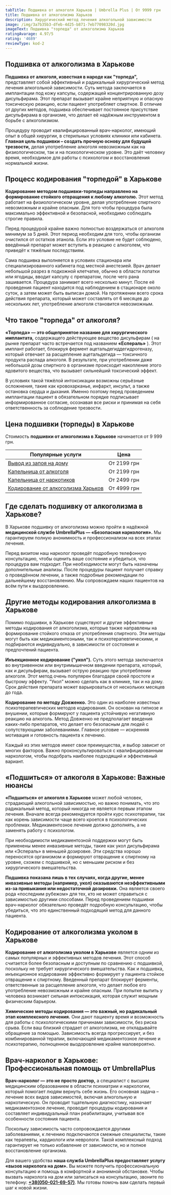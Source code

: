 ```yaml
---
tabTitle: Подшивка от алкоголя Харьков | Umbrella Plus | От 9999 грн
title: Подшивка от алкоголизма Харьков
description: Хирургический метод лечения алкогольной зависимости
image: /img/3a7b35b3-dfeb-4d25-b871-7eb77098320d.jpg
imageText: Подшивка "торпеда" от алкоголизма Харьков
ratingAvarage: 4.97/5
rating: '4689'
reviewType: kod-2
---
```


## Подшивка от алкоголизма в Харькове

**Подшивка от алкоголя, известная в народе как "торпеда",** представляет собой эффективный и радикальный хирургический метод лечения алкогольной зависимости. Суть метода заключается в имплантации под кожу капсулы, содержащей концентрированную дозу дисульфирама. Этот препарат вызывает крайне неприятную и опасную токсическую реакцию, если пациент употребляет спиртное. В отличие от других методов, подшивка обеспечивает постоянное присутствие дисульфирама в организме, что делает её надёжным инструментом в борьбе с алкоголизмом.

Процедуру проводит квалифицированный врач-нарколог, имеющий опыт в общей хирургии, в стерильных условиях клиники или кабинета.  **Главная цель подшивки – создать прочную основу для будущей трезвости,** делая употребление алкоголя невозможным как на физиологическом, так и на психологическом уровне. Это даёт человеку время, необходимое для работы с психологом и восстановления нормальной жизни.

## Процесс кодирования "торпедой" в Харькове

**Кодирование методом подшивки-торпеды направлено на формирование стойкого отвращения к любому алкоголю.** Этот метод работает на физиологическом уровне, делая употребление спиртного невозможным и крайне опасным. Для того чтобы процедура была максимально эффективной и безопасной, необходимо соблюдать строгие правила.

Перед процедурой крайне важно полностью воздержаться от алкоголя минимум за 5 дней. Этот период необходим для того, чтобы организм очистился от остатков этанола. Если это условие не будет соблюдено, введённый препарат может вступить в реакцию с алкоголем, что приведёт к тяжёлым последствиям.

Сама подшивка выполняется в условиях стационара или специализированного кабинета под местной анестезией. Врач делает небольшой разрез в подкожной клетчатке, обычно в области лопатки или ягодицы, вводит капсулу с препаратом, после чего рана зашивается. Процедура занимает всего несколько минут. После её проведения пациент находится под наблюдением в стационаре около суток, а затем может быть выписан домой. На протяжении всего срока действия препарата, который может составлять от 6 месяцев до нескольких лет, употребление алкоголя становится невозможным.

## Что такое "торпеда" от алкоголя?

**«Торпеда» — это общепринятое название для хирургического имплантата,** содержащего действующее вещество дисульфирам ( на рынке препарат часто встречается под названием **«Еспераль»** ). Этот имплант работает, блокируя фермент ацетальдегиддегидрогеназу, который отвечает за расщепление ацетальдегида — токсичного продукта распада алкоголя. В результате, при употреблении даже небольшой дозы спиртного в организме происходит накопление этого ядовитого вещества, что вызывает сильнейший токсический эффект.

В условиях такой тяжёлой интоксикации возможны серьёзные осложнения, такие как кровохарканье, инфаркт, инсульт, а также остановка сердца и дыхания. Именно поэтому перед проведением имплантации пациент в обязательном порядке подписывает информированное согласие, осознавая все риски и принимая на себя ответственность за соблюдение трезвости.

## Цена подшивки (торпеды) в Харькове

Стоимость **подшивки от алкоголизма в Харькове** начинается от 9 999 грн.

| Популярные услуги                                                                                          | Цена        |
| ---------------------------------------------------------------------------------------------------------- | ----------- |
| [Вывод из запоя на дому](https://umbrella-plus.com.ua/kharkiv/vivod-iz-zapoia-na-domy-kharkiv/)            | От 2199 грн |
| [Капельница от алкоголя](https://umbrella-plus.com.ua/kharkiv/kapelnica_ot_alkogola_na_domy_kharkiv/)      | От 2199 грн |
| [Капельница от наркотиков](https://umbrella-plus.com.ua/kharkiv/kap-ot-nark-kharkiv/)                      | От 2499 грн |
| [Кодирование от алкоголизма Харьков](https://umbrella-plus.com.ua/kharkiv/kodirovka-ot-alkogolia-kharkiv/) | От 4999 грн |

## Где сделать подшивку от алкоголизма в Харькове?

В Харькове подшивку от алкоголизма можно пройти в надёжной **медицинской службе UmbrellaPlus — «Безопасная наркология».** Мы гарантируем полную анонимность и профессионализм на всех этапах лечения.

Перед визитом наш нарколог проведёт подробную телефонную консультацию, чтобы оценить ваше состояние и убедиться, что процедура вам подходит. При необходимости могут быть назначены дополнительные анализы. После процедуры пациент получает справку о проведённом лечении, а также подробные рекомендации по дальнейшему восстановлению. Мы сопровождаем наших пациентов на всём пути к выздоровлению.

## Другие методы кодирования алкоголизма в Харькове

Помимо подшивки, в Харькове существуют и другие эффективные методы кодирования от алкоголизма, которые также направлены на формирование стойкого отказа от употребления спиртного. Эти методы могут быть как медикаментозными, так и психотерапевтическими, и подбираются индивидуально, в зависимости от состояния и предпочтений пациента.

**Инъекционное кодирование ("укол").** Суть этого метода заключается во внутривенном или внутримышечном введении препарата, который, как и дисульфирам, вызывает острую реакцию при употреблении алкоголя. Этот метод очень популярен благодаря своей простоте и быстрому эффекту. "Укол" можно сделать как в клинике, так и на дому. Срок действия препарата может варьироваться от нескольких месяцев до года.

**Кодирование по методу Довженко.** Это один из наиболее известных психотерапевтических методов кодирования. Он основан на гипнозе и внушении, которые формируют у пациента устойчивую негативную реакцию на алкоголь. Метод Довженко не предполагает введения каких-либо препаратов, что делает его безопасным для людей с сопутствующими заболеваниями. Главное условие — искренняя мотивация и готовность пациента к лечению.

Каждый из этих методов имеет свои преимущества, и выбор зависит от многих факторов. Важно проконсультироваться с квалифицированным наркологом, чтобы подобрать наиболее подходящий и эффективный вариант.

## «Подшиться» от алкоголя в Харькове: Важные нюансы

**«Подшиться» от алкоголя в Харькове** может любой человек, страдающий алкогольной зависимостью, но важно понимать, что это радикальный метод, который никогда не является первым этапом лечения. Вначале всегда рекомендуется пройти курс психотерапии, так как корень зависимости чаще всего кроется в психологических проблемах. Медикаментозное лечение должно дополнять, а не заменять работу с психологом.

При необходимости медикаментозной поддержки могут быть применены менее инвазивные методы, такие как укол дисульфирама или «Эспераль» в меньшей дозировке. Эти средства хорошо переносятся организмом и формируют отвращение к спиртному на уровне, схожем с подшивкой, но с меньшим риском и без хирургического вмешательства.

**Подшивка показана лишь в тех случаях, когда другие, менее инвазивные методы (например, укол) оказываются неэффективными из-за привыкания или недостаточной дозировки.** Она является своего рода «последним рубежом» для тех, кто не может справиться с зависимостью другими способами. Перед проведением подшивки врач-нарколог обязательно проведёт подробную консультацию, чтобы убедиться, что это единственный подходящий метод для данного пациента.

## Кодирование от алкоголизма уколом в Харькове

**Кодирование от алкоголизма уколом в Харькове** является одним из самых популярных и эффективных методов лечения. Этот способ считается более безопасным и доступным по сравнению с подшивкой, поскольку не требует хирургического вмешательства. Как и подшивка, инъекционное кодирование эффективно формирует у пациента стойкое отвращение к спиртному. Введенный препарат блокирует ферменты, ответственные за расщепление алкоголя, что делает любое его употребление невозможным и крайне опасным. При попытке выпить у человека возникает сильная интоксикация, которая служит мощным физическим барьером.

**Химические методы кодирования — это важный, но радикальный этап комплексного лечения.** Они дают пациенту время и возможность для работы с психологическими причинами зависимости, без риска срыва. Если ваш близкий страдает от алкоголизма, не откладывайте обращение за помощью. Зависимость всегда прогрессирует, и без комбинированной терапии, включающей медикаментозное лечение и психотерапию, полноценное выздоровление крайне маловероятно.

## Врач-нарколог в Харькове: Профессиональная помощь от UmbrellaPlus

**Врач-нарколог — это не просто доктор,** а специалист с высшим медицинским образованием в области психиатрии и наркологии, который помогает людям вернуть себе жизнь. Его основная задача – лечение всех видов зависимостей, включая алкогольную и наркотическую. Он проводит тщательную диагностику, назначает медикаментозное лечение, проводит процедуры кодирования и составляет индивидуальный план реабилитации, учитывая все особенности состояния пациента.

Поскольку зависимость часто сопровождается другими заболеваниями, к лечению подключаются смежные специалисты, такие как терапевты, кардиологи или неврологи. Такой комплексный подход гарантирует не только избавление от зависимости, но и полное восстановление организма.

Для вашего удобства **наша служба UmbrellaPlus предоставляет услугу «вызов нарколога на дом».** Вы можете получить профессиональную консультацию и помощь в комфортной и анонимной обстановке. Чтобы вызвать нарколога на дом или записаться на консультацию, звоните по телефону: **[+38(050-021-69-57)](tel:0500216957)**. Мы готовы помочь вам сделать первый шаг к новой жизни.
